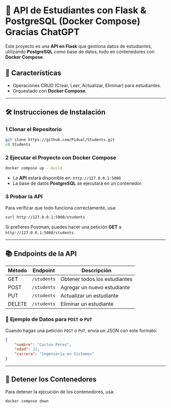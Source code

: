 # 🐳 API de Estudiantes con Flask & PostgreSQL (Docker Compose) Gracias ChatGPT 

Este proyecto es una **API en Flask** que gestiona datos de estudiantes, utilizando **PostgreSQL** como base de datos, todo en contenedores con **Docker Compose**.

## 🚀 Características
- Operaciones CRUD (Crear, Leer, Actualizar, Eliminar) para estudiantes.
- Orquestado con **Docker Compose**.

---

## 🛠️ Instrucciones de Instalación

### 1️ **Clonar el Repositorio**
```bash
git clone https://github.com/Pidual/Students.git
cd Students
```

### 2 **Ejecutar el Proyecto con Docker Compose**
```bash
docker compose up --build
```
- La **API** estará disponible en: `http://127.0.0.1:5000`
- La base de datos **PostgreSQL** se ejecutará en un contenedor.

### 3 **Probar la API**
Para verificar que todo funciona correctamente, usa:
```bash
curl http://127.0.0.1:5000/students
```
Si prefieres Postman, puedes hacer una petición **GET** a `http://127.0.0.1:5000/students`.

---

## 📚 Endpoints de la API

| Método | Endpoint      | Descripción               |
|--------|--------------|---------------------------|
| GET    | `/students`  | Obtener todos los estudiantes |
| POST   | `/students`  | Agregar un nuevo estudiante |
| PUT    | `/students`  | Actualizar un estudiante  |
| DELETE | `/students`  | Eliminar un estudiante    |

### 📌 **Ejemplo de Datos para `POST` o `PUT`**
Cuando hagas una petición `POST` o `PUT`, envía un JSON con este formato:
```json
{
    "nombre": "Carlos Pérez",
    "edad": 22,
    "carrera": "Ingeniería en Sistemas"
}
```

---

## 🛑 Detener los Contenedores  
Para detener la ejecución de los contenedores, usa:
```bash
docker compose down
```




